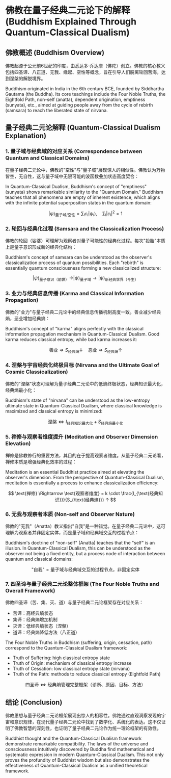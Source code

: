 # 佛教在量子经典二元论下的解释 (Buddhism Explained Through Quantum-Classical Dualism)

## 佛教概述 (Buddhism Overview)

佛教起源于公元前6世纪的印度，由悉达多·乔达摩（佛陀）创立。佛教的核心教义包括四圣谛、八正道、无我、缘起、空性等概念，旨在引导人们脱离轮回苦海，达到涅槃的解脱境界。

Buddhism originated in India in the 6th century BCE, founded by Siddhartha Gautama (the Buddha). Its core teachings include the Four Noble Truths, the Eightfold Path, non-self (anatta), dependent origination, emptiness (sunyata), etc., aimed at guiding people away from the cycle of rebirth (samsara) to reach the liberated state of nirvana.

## 量子经典二元论解释 (Quantum-Classical Dualism Explanation)

### 1. 量子域与经典域的对应关系 (Correspondence between Quantum and Classical Domains)

在量子经典二元论中，佛教的"空性"与"量子域"展现惊人的相似性。佛教认为万物皆空，无自性，这与量子域中无限可能的波函数叠加状态高度契合：

In Quantum-Classical Dualism, Buddhism's concept of "emptiness" (sunyata) shows remarkable similarity to the "Quantum Domain." Buddhism teaches that all phenomena are empty of inherent existence, which aligns with the infinite potential superposition states in the quantum domain:

$$
|\psi\rangle_{\text{量子域/空性}} = \sum_i c_i|\psi_i\rangle,\quad \sum_i |c_i|^2 = 1
$$

### 2. 轮回与经典化过程 (Samsara and the Classicalization Process)

佛教的轮回（娑婆）可理解为观察者对量子可能性的经典化过程。每次"投胎"本质上是量子意识形成新的经典化结构：

Buddhism's concept of samsara can be understood as the observer's classicalization process of quantum possibilities. Each "rebirth" is essentially quantum consciousness forming a new classicalized structure:

$$
|\psi\rangle_{\text{量子意识（前世）}} \rightarrow |\psi\rangle_{\text{量子域}} \rightarrow |\psi\rangle_{\text{新经典世界（今生）}}
$$

### 3. 业力与经典信息传播 (Karma and Classical Information Propagation)

佛教的"业力"与量子经典二元论中的经典信息传播机制高度一致。善业减少经典熵，恶业增加经典熵：

Buddhism's concept of "karma" aligns perfectly with the classical information propagation mechanism in Quantum-Classical Dualism. Good karma reduces classical entropy, while bad karma increases it:

$$
\text{善业} \Rightarrow S_{\text{经典熵}}↓ \quad \text{恶业} \Rightarrow S_{\text{经典熵}}↑
$$

### 4. 涅槃与宇宙经典化终极目标 (Nirvana and the Ultimate Goal of Cosmic Classicalization)

佛教的"涅槃"状态可理解为量子经典二元论中的低熵终极状态，经典知识最大化，经典熵最小化：

Buddhism's state of "nirvana" can be understood as the low-entropy ultimate state in Quantum-Classical Dualism, where classical knowledge is maximized and classical entropy is minimized:

$$
\text{涅槃} \Leftrightarrow I_{\text{经典知识最大化}} + S_{\text{经典熵最小化}}
$$

### 5. 禅修与观察者维度提升 (Meditation and Observer Dimension Elevation)

禅修是佛教修行的重要方法，其目的在于提高观察者维度。从量子经典二元论看，禅修本质是增强经典化效率的过程：

Meditation is an essential Buddhist practice aimed at elevating the observer's dimension. From the perspective of Quantum-Classical Dualism, meditation is essentially a process to enhance classicalization efficiency:

$$
\text{禅修} \Rightarrow \text{观察者维度} = k \cdot \frac{I_{\text{经典知识}}}{S_{\text{经典熵}}} ↑
$$

### 6. 无我与观察者本质 (Non-self and Observer Nature)

佛教的"无我"（Anatta）教义指出"自我"是一种错觉。在量子经典二元论中，这可理解为观察者并非固定实体，而是量子域和经典域交互的过程节点：

Buddhism's doctrine of "non-self" (Anatta) teaches that the "self" is an illusion. In Quantum-Classical Dualism, this can be understood as the observer not being a fixed entity, but a process node of interaction between quantum and classical domains:

$$
\text{"自我"} = \text{量子域与经典域交互的过程节点，非固定实体}
$$

### 7. 四圣谛与量子经典二元论整体框架 (The Four Noble Truths and Overall Framework)

佛教四圣谛（苦、集、灭、道）与量子经典二元论框架存在对应关系：
- 苦谛：高经典熵状态
- 集谛：经典熵增加机制
- 灭谛：低经典熵状态（涅槃）
- 道谛：经典熵降低方法（八正道）

The Four Noble Truths in Buddhism (suffering, origin, cessation, path) correspond to the Quantum-Classical Dualism framework:
- Truth of Suffering: high classical entropy state
- Truth of Origin: mechanism of classical entropy increase
- Truth of Cessation: low classical entropy state (nirvana)
- Truth of the Path: methods to reduce classical entropy (Eightfold Path)

$$
\text{四圣谛} \Leftrightarrow \text{经典熵管理完整框架（诊断、原因、目标、方法）}
$$

## 结论 (Conclusion)

佛教思想与量子经典二元论框架展现出惊人的相容性。佛陀通过直观洞察发现的宇宙和意识规律，在现代量子经典二元论中找到了数学化、系统化的表达。这不仅证明了佛教智慧的深刻性，也证明了量子经典二元论作为统一理论框架的有效性。

Buddhist thought and the Quantum-Classical Dualism framework demonstrate remarkable compatibility. The laws of the universe and consciousness intuitively discovered by Buddha find mathematical and systematic expression in modern Quantum-Classical Dualism. This not only proves the profundity of Buddhist wisdom but also demonstrates the effectiveness of Quantum-Classical Dualism as a unified theoretical framework. 